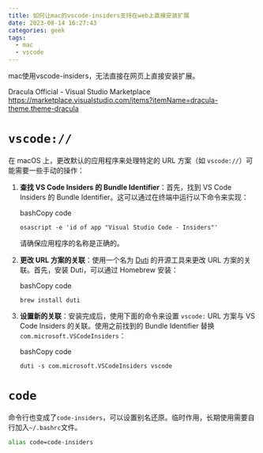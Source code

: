 ```yaml
---
title: 如何让mac的vscode-insiders支持在web上直接安装扩展
date: 2023-08-14 16:27:43
categories: geek
tags:
  - mac
  - vscode
---
```

mac使用vscode-insiders，无法直接在网页上直接安装扩展。

<!-- more -->

Dracula Official - Visual Studio Marketplace
https://marketplace.visualstudio.com/items?itemName=dracula-theme.theme-dracula

# `vscode://`

在 macOS 上，更改默认的应用程序来处理特定的 URL 方案（如 `vscode://`）可能需要一些手动的操作：

1. **查找 VS Code Insiders 的 Bundle Identifier**：首先，找到 VS Code Insiders 的 Bundle Identifier。这可以通过在终端中运行以下命令来实现：
    
    bashCopy code
    
    `osascript -e 'id of app "Visual Studio Code - Insiders"'`
    
    请确保应用程序的名称是正确的。
    
2. **更改 URL 方案的关联**：使用一个名为 [Duti](https://github.com/moretension/duti) 的开源工具来更改 URL 方案的关联。首先，安装 Duti，可以通过 Homebrew 安装：
    
    bashCopy code
    
    `brew install duti`
    
3. **设置新的关联**：安装完成后，使用下面的命令来设置 `vscode:` URL 方案与 VS Code Insiders 的关联。使用之前找到的 Bundle Identifier 替换 `com.microsoft.VSCodeInsiders`：
    
    bashCopy code
    
    `duti -s com.microsoft.VSCodeInsiders vscode`

# `code`
命令行也变成了`code-insiders`，可以设置别名还原。临时作用，长期使用需要自行加入`~/.bashrc`文件。
```bash
alias code=code-insiders 
```